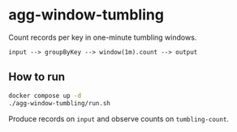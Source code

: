 # agg-window-tumbling

Count records per key in one-minute tumbling windows.

```
input --> groupByKey --> window(1m).count --> output
```

## How to run

```bash
docker compose up -d
./agg-window-tumbling/run.sh
```

Produce records on `input` and observe counts on `tumbling-count`.
